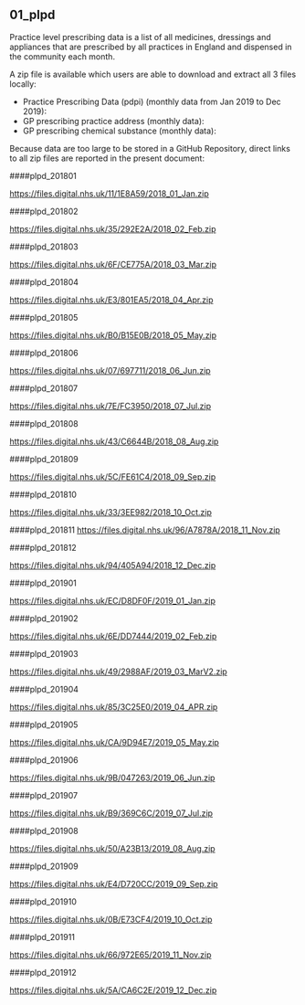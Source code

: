 ## 01_plpd

Practice level prescribing data is a list of all medicines, dressings and appliances that are prescribed by all practices in England and dispensed in the community each month.

A zip file is available which users are able to download and extract all 3 files locally:

  * Practice Prescribing Data (pdpi) (monthly data from Jan 2019 to Dec 2019):
  * GP prescribing practice address (monthly data):
  * GP prescribing chemical substance (monthly data):

Because data are too large to be stored in a GitHub Repository, direct links to all zip files are reported in the present document: 

####plpd_201801

https://files.digital.nhs.uk/11/1E8A59/2018_01_Jan.zip

####plpd_201802

https://files.digital.nhs.uk/35/292E2A/2018_02_Feb.zip

####plpd_201803

https://files.digital.nhs.uk/6F/CE775A/2018_03_Mar.zip

####plpd_201804

https://files.digital.nhs.uk/E3/801EA5/2018_04_Apr.zip

####plpd_201805

https://files.digital.nhs.uk/B0/B15E0B/2018_05_May.zip

####plpd_201806

https://files.digital.nhs.uk/07/697711/2018_06_Jun.zip

####plpd_201807

https://files.digital.nhs.uk/7E/FC3950/2018_07_Jul.zip

####plpd_201808

https://files.digital.nhs.uk/43/C6644B/2018_08_Aug.zip

####plpd_201809

https://files.digital.nhs.uk/5C/FE61C4/2018_09_Sep.zip

####plpd_201810

https://files.digital.nhs.uk/33/3EE982/2018_10_Oct.zip

####plpd_201811
https://files.digital.nhs.uk/96/A7878A/2018_11_Nov.zip

####plpd_201812

https://files.digital.nhs.uk/94/405A94/2018_12_Dec.zip

####plpd_201901

https://files.digital.nhs.uk/EC/D8DF0F/2019_01_Jan.zip

####plpd_201902

https://files.digital.nhs.uk/6E/DD7444/2019_02_Feb.zip

####plpd_201903

https://files.digital.nhs.uk/49/2988AF/2019_03_MarV2.zip

####plpd_201904

https://files.digital.nhs.uk/85/3C25E0/2019_04_APR.zip

####plpd_201905

https://files.digital.nhs.uk/CA/9D94E7/2019_05_May.zip

####plpd_201906

https://files.digital.nhs.uk/9B/047263/2019_06_Jun.zip

####plpd_201907

https://files.digital.nhs.uk/B9/369C6C/2019_07_Jul.zip

####plpd_201908

https://files.digital.nhs.uk/50/A23B13/2019_08_Aug.zip

####plpd_201909

https://files.digital.nhs.uk/E4/D720CC/2019_09_Sep.zip

####plpd_201910

https://files.digital.nhs.uk/0B/E73CF4/2019_10_Oct.zip

####plpd_201911

https://files.digital.nhs.uk/66/972E65/2019_11_Nov.zip

####plpd_201912

https://files.digital.nhs.uk/5A/CA6C2E/2019_12_Dec.zip
